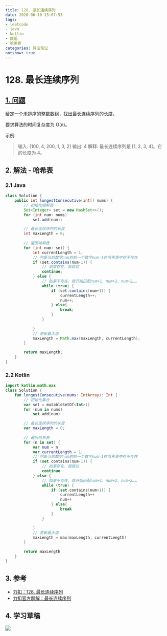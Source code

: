 ```yaml
---
title: 128. 最长连续序列
date: 2020-06-10 15:07:53
tags:
- leetcode
- java
- kotlin
- 数组
- 哈希表
categories: 算法笔记
notshow: true
---
```

# 128. 最长连续序列
## [1. 问题](https://leetcode-cn.com/problems/longest-consecutive-sequence/)

给定一个未排序的整数数组，找出最长连续序列的长度。

要求算法的时间复杂度为 O(n)。

示例:

>输入: [100, 4, 200, 1, 3, 2]
输出: 4
解释: 最长连续序列是 [1, 2, 3, 4]。它的长度为 4。

<!--more-->

## 2. 解法 - 哈希表

### 2.1 Java

```java
class Solution {
    public int longestConsecutive(int[] nums) {
        // 初始化哈希表
        Set<Integer> set = new HashSet<>();
        for (int num: nums)
            set.add(num);

        // 最长连续序列的长度
        int maxLength = 0;
        
        // 遍历哈希表
        for (int num: set) {
            int currentLength = 1;
            // 判断当前数字num的前一个数字num-1在哈希表中存不存在
            if (set.contains(num-1)) {
                // 如果存在，就跳过
                continue;
            } else {
                // 如果不存在，就开始匹配num+1、num+2、num+2……
                while (true) {
                    if (set.contains(num+1)) {
                        currentLength++;
                        num++;
                    } else{
                        break;
                    }
                }
                
            }
            // 更新最大值
            maxLength = Math.max(maxLength, currentLength);
        }

        return maxLength;
    }
}
```

### 2.2 Kotlin

```kotlin
import kotlin.math.max
class Solution {
    fun longestConsecutive(nums: IntArray): Int {
        // 初始化集合
        var set = mutableSetOf<Int>()
        for (num in nums)
            set.add(num)

        // 最长连续序列的长度
        var maxLength = 0;
        
        // 遍历哈希表
        for (n in set) {
            var num = n
            var currentLength = 1;
            // 判断当前数字num的前一个数字num-1在哈希表中存不存在
            if (set.contains(num-1)) {
                // 如果存在，就跳过
                continue
            } else {
                // 如果不存在，就开始匹配num+1、num+2、num+2……
                while (true) {
                    if (set.contains(num+1)) {
                        currentLength++
                        num++
                    } else{
                        break
                    }
                }
                
            }
            // 更新最大值
            maxLength = max(maxLength, currentLength)
        }

        return maxLength
    }
}
```

## 3. 参考

- [力扣：128. 最长连续序列](https://leetcode-cn.com/problems/longest-consecutive-sequence/)
- [力扣官方题解：最长连续序列](https://leetcode-cn.com/problems/longest-consecutive-sequence/solution/zui-chang-lian-xu-xu-lie-by-leetcode-solution/)

## 4. 学习草稿
![](https://777blog.oss-cn-shanghai.aliyuncs.com/blog%20pic/IMG_4305.JPG)

